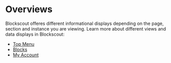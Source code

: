 # Overviews

Blockscout offeres different informational displays depending on the page, section and instance you are viewing. Learn more about different views and data displays in Blockscout:

* [Top Menu](top-menu.md)
* [Blocks](blocks.md)
* [My Account](../my-account/)





